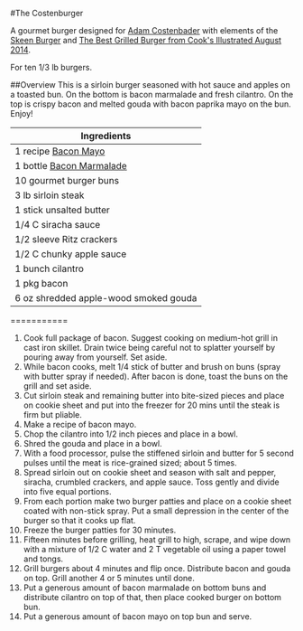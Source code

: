 #The Costenburger

A gourmet burger designed for [Adam Costenbader](http://costrcode.blogspot.com/) with elements of the [Skeen Burger](https://github.com/osmyn/recipes/blob/master/hamburger/skeen.md) and [The Best Grilled Burger from Cook's Illustrated August 2014](http://www.cooksillustrated.com/).

For ten 1/3 lb burgers.

##Overview
This is a sirloin burger seasoned with hot sauce and apples on a toasted bun. On the bottom is bacon marmalade and fresh cilantro. On the top is crispy bacon and melted gouda with bacon paprika mayo on the bun. Enjoy!

| Ingredients |
|---|
|1 recipe [Bacon Mayo](https://github.com/osmyn/recipes/blob/master/sauces/bacon_mayo.md)|
|1 bottle [Bacon Marmalade](http://www.hy-vee.com/)|
|10 gourmet burger buns|
|3 lb sirloin steak|
|1 stick unsalted butter|
|1/4 C siracha sauce|
|1/2 sleeve Ritz crackers|
|1/2 C chunky apple sauce|
|1 bunch cilantro|
|1 pkg bacon|
|6 oz shredded apple-wood smoked gouda|
===========

1. Cook full package of bacon. Suggest cooking on medium-hot grill in cast iron skillet. Drain twice being careful not to splatter yourself by pouring away from yourself. Set aside.
2. While bacon cooks, melt 1/4 stick of butter and brush on buns (spray with butter spray if needed). After bacon is done, toast the buns on the grill and set aside.
3. Cut sirloin steak and remaining butter into bite-sized pieces and place on cookie sheet and put into the freezer for 20 mins until the steak is firm but pliable.
4. Make a recipe of bacon mayo.
5. Chop the cilantro into 1/2 inch pieces and place in a bowl.
6. Shred the gouda and place in a bowl.
7. With a food processor, pulse the stiffened sirloin and butter for 5 second pulses until the meat is rice-grained sized; about 5 times.
8. Spread sirloin out on cookie sheet and season with salt and pepper, siracha, crumbled crackers, and apple sauce. Toss gently and divide into five equal portions.
9. From each portion make two burger patties and place on a cookie sheet coated with non-stick spray. Put a small depression in the center of the burger so that it cooks up flat.
10. Freeze the burger patties for 30 minutes.
11. Fifteen minutes before grilling, heat grill to high, scrape, and wipe down with a mixture of 1/2 C water and 2 T vegetable oil using a paper towel and tongs.
12. Grill burgers about 4 minutes and flip once. Distribute bacon and gouda on top. Grill another 4 or 5 minutes until done.
13. Put a generous amount of bacon marmalade on bottom buns and distribute cilantro on top of that, then place cooked burger on bottom bun.
14. Put a generous amount of bacon mayo on top bun and serve.
